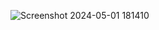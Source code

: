![Screenshot 2024-05-01 181410](https://github.com/sammy171207/AJ-Studio/assets/96017028/87a0eaa7-d68c-470a-ab0b-073797f92b3a)

